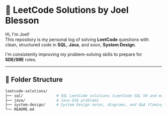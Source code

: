 # 📘 LeetCode Solutions by Joel Blesson

Hi, I'm Joel!  
This repository is my personal log of solving **LeetCode** questions with clean, structured code in **SQL**, **Java**, and soon, **System Design**.

I'm consistently improving my problem-solving skills to prepare for **SDE/SRE** roles.

---

## 📂 Folder Structure

```bash
leetcode-solutions/
├── sql/               # SQL LeetCode solutions (LeetCode SQL 50 and more)
├── java/              # Java DSA problems
├── system-design/     # System Design notes, diagrams, and Q&A (Coming soon)
└── README.md
